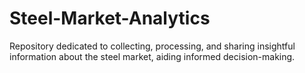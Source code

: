 # Steel-Market-Analytics
Repository dedicated to collecting, processing, and sharing insightful information about the steel market, aiding informed decision-making.
